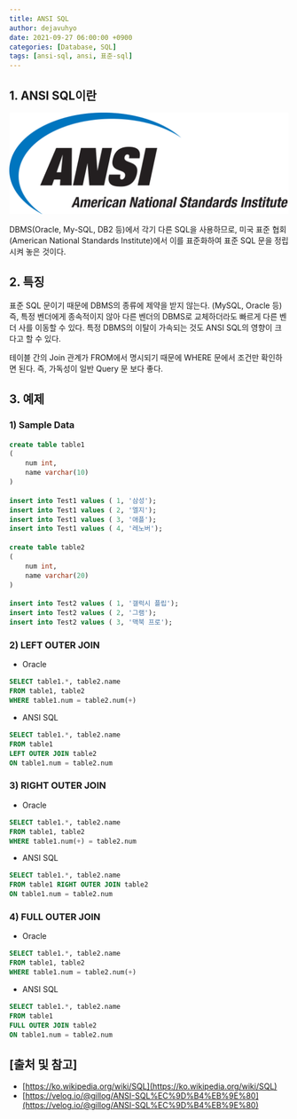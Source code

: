 ```yaml
---
title: ANSI SQL
author: dejavuhyo
date: 2021-09-27 06:00:00 +0900
categories: [Database, SQL]
tags: [ansi-sql, ansi, 표준-sql]
---
```


## 1. ANSI SQL이란

![ansi](/assets/img/2021-09-27-ansi-sql/ansi.png)

DBMS(Oracle, My-SQL, DB2 등)에서 각기 다른 SQL을 사용하므로, 미국 표준 협회(American National Standards Institute)에서 이를 표준화하여 표준 SQL 문을 정립 시켜 놓은 것이다.

## 2. 특징
표준 SQL 문이기 때문에 DBMS의 종류에 제약을 받지 않는다. (MySQL, Oracle 등) 즉, 특정 벤더에게 종속적이지 않아 다른 벤더의 DBMS로 교체하더라도 빠르게 다른 벤더 사를 이동할 수 있다. 특정 DBMS의 이탈이 가속되는 것도 ANSI SQL의 영향이 크다고 할 수 있다.

테이블 간의 Join 관계가 FROM에서 명시되기 때문에 WHERE 문에서 조건만 확인하면 된다. 즉, 가독성이 일반 Query 문 보다 좋다.

## 3. 예제

### 1) Sample Data

```sql
create table table1
(
    num int,
    name varchar(10)
)

insert into Test1 values ( 1, '삼성');
insert into Test1 values ( 2, '엘지');
insert into Test1 values ( 3, '애플');
insert into Test1 values ( 4, '레노버');

create table table2
(
    num int,
    name varchar(20)
)

insert into Test2 values ( 1, '갤럭시 플립');
insert into Test2 values ( 2, '그램');
insert into Test2 values ( 3, '맥북 프로');
```

### 2) LEFT OUTER JOIN

* Oracle

```sql
SELECT table1.*, table2.name
FROM table1, table2
WHERE table1.num = table2.num(+)
```

* ANSI SQL

```sql
SELECT table1.*, table2.name
FROM table1
LEFT OUTER JOIN table2
ON table1.num = table2.num
```

### 3) RIGHT OUTER JOIN

* Oracle

```sql
SELECT table1.*, table2.name
FROM table1, table2
WHERE table1.num(+) = table2.num
```

* ANSI SQL

```sql
SELECT table1.*, table2.name
FROM table1 RIGHT OUTER JOIN table2
ON table1.num = table2.num
```

### 4) FULL OUTER JOIN

* Oracle

```sql
SELECT table1.*, table2.name
FROM table1, table2
WHERE table1.num = table2.num(+)
```

* ANSI SQL

```sql
SELECT table1.*, table2.name
FROM table1
FULL OUTER JOIN table2
ON table1.num = table2.num
```

## [출처 및 참고]
* [https://ko.wikipedia.org/wiki/SQL](https://ko.wikipedia.org/wiki/SQL)
* [https://velog.io/@gillog/ANSI-SQL%EC%9D%B4%EB%9E%80](https://velog.io/@gillog/ANSI-SQL%EC%9D%B4%EB%9E%80)
